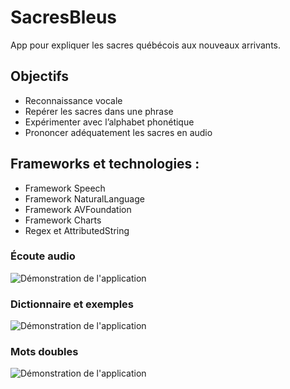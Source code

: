 # SacresBleus
App pour expliquer les sacres québécois aux nouveaux arrivants.

## Objectifs
- Reconnaissance vocale
- Repérer les sacres dans une phrase
- Expérimenter avec l’alphabet phonétique
- Prononcer adéquatement les sacres en audio

## Frameworks et technologies :
- Framework Speech
- Framework NaturalLanguage
- Framework AVFoundation
- Framework Charts
- Regex et AttributedString

### Écoute audio
![Démonstration de l'application](https://chummey.com/github/gifs/SacresBleus-exemple-audio.gif)

### Dictionnaire et exemples
![Démonstration de l'application](https://chummey.com/github/gifs/SacresBleus-mots-dictionnaire.gif)

### Mots doubles
![Démonstration de l'application](https://chummey.com/github/gifs/SacresBleus-mots-doubles.gif)

